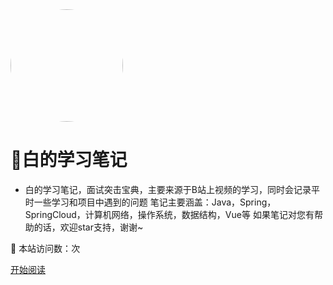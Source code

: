 <img width="180px" style="border-radius: 50%" bor src="./doc/icon/favicon002.ico">

#   📙白的学习笔记

- 白的学习笔记，面试突击宝典，主要来源于B站上视频的学习，同时会记录平时一些学习和项目中遇到的问题 笔记主要涵盖：Java，Spring，SpringCloud，计算机网络，操作系统，数据结构，Vue等 如果笔记对您有帮助的话，欢迎star支持，谢谢~

[comment]: <> (<a href='https://gitee.com/moxi159753/LearningNotes/stargazers'><img src='https://gitee.com/moxi159753/LearningNotes/badge/star.svg?theme=dark' alt='star'></img></a>)

[comment]: <> (<a href='https://gitee.com/moxi159753/LearningNotes/members'><img src='https://gitee.com/moxi159753/LearningNotes/badge/fork.svg?theme=dark' alt='fork'></img></a>)

:rocket: 本站访问数：<span id="busuanzi_value_site_pv"></span>次

[comment]: <> ( [Gitee]&#40;<https://gitee.com/moxi159753/LearningNotes>&#41;)

[comment]: <> ([Github]&#40;<https://github.com/moxi624/LearningNotes>&#41;)
[开始阅读](README.md)



